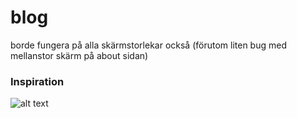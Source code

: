 # blog

borde fungera på alla skärmstorlekar också (förutom liten bug med mellanstor skärm på about sidan)

### Inspiration

![alt text](/images/inspiration.png)
